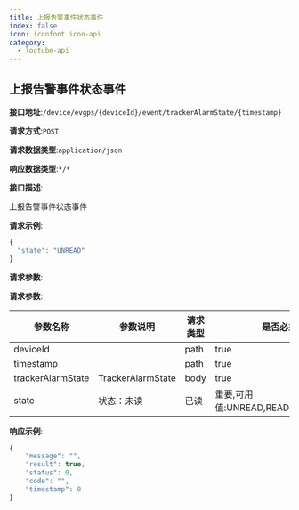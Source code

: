 ```yaml
---
title: 上报告警事件状态事件
index: false
icon: iconfont icon-api
category:
  - loctube-api
---
```


## 上报告警事件状态事件

**接口地址**:`/device/evgps/{deviceId}/event/trackerAlarmState/{timestamp}`

**请求方式**:`POST`

**请求数据类型**:`application/json`

**响应数据类型**:`*/*`

**接口描述**:

上报告警事件状态事件

**请求示例**:

```javascript
{
  "state": "UNREAD"
}
```

**请求参数**:



**请求参数**:

| 参数名称          | 参数说明          | 请求类型 | 是否必须                          | 数据类型          | schema            |
| ----------------- | ----------------- | -------- | --------------------------------- | ----------------- | ----------------- |
| deviceId          |                   | path     | true                              | string            |                   |
| timestamp         |                   | path     | true                              | integer(int64)    |                   |
| trackerAlarmState | TrackerAlarmState | body     | true                              | TrackerAlarmState | TrackerAlarmState |
| state             | 状态：未读        | 已读     | 重要,可用值:UNREAD,READ,IMPORTANT |                   | false             |

**响应示例**:

```javascript
{
	"message": "",
	"result": true,
	"status": 0,
	"code": "",
	"timestamp": 0
}
```

